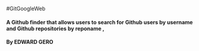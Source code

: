 #GitGoogleWeb

#### A Github finder that allows users to search for Github users by username and Github repositories by reponame ,

#### By EDWARD GERO